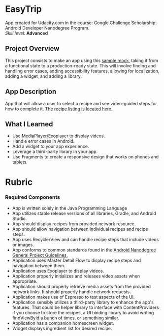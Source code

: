 # EasyTrip

<p>App created for Udacity.com in the course: Google Challenge Scholarship: Android Developer Nanodegree Program.
<br>
<i>Skill level:</i> <b>Advanced</b>

## Project Overview
This project consists to make an app using this [sample mock](https://d17h27t6h515a5.cloudfront.net/topher/2017/March/58dee986_bakingapp-mocks/bakingapp-mocks.pdf), taking it from a functional state to a production-ready state. 
This will involve finding and handling error cases, adding accessibility features, allowing for localization, adding a widget, and adding a library.

## App Description
App that will allow a user to select a recipe and see video-guided steps for how to complete it.
[The recipe listing is located here.](https://d17h27t6h515a5.cloudfront.net/topher/2017/May/59121517_baking/baking.json)



## What I Learned

* Use MediaPlayer/Exoplayer to display videos.
* Handle error cases in Android.
* Add a widget to your app experience.
* Leverage a third-party library in your app.
* Use Fragments to create a responsive design that works on phones and tablets.



# Rubric

### Required Components

* App is written solely in the Java Programming Language
* App utilizes stable release versions of all libraries, Gradle, and Android Studio.
* App should display recipes from provided network resource. 
* App should allow navigation between individual recipes and recipe steps.
* App uses RecyclerView and can handle recipe steps that include videos or images.
* App conforms to common standards found in the [Android Nanodegree General Project Guidelines.](http://udacity.github.io/android-nanodegree-guidelines/core.html) 
* Application uses Master Detail Flow to display recipe steps and navigation between them.
* Application uses Exoplayer to display videos.
* Application properly initializes and releases video assets when appropriate.
* Application should properly retrieve media assets from the provided network links. It should properly handle network requests.
* Application makes use of Espresso to test aspects of the UI.
* Application sensibly utilizes a third-party library to enhance the app's features. That could be helper library to interface with ContentProviders if you choose to store the recipes, a UI binding library to avoid writing findViewById a bunch of times, or something similar.
* Application has a companion homescreen widget.
* Widget displays ingredient list for desired recipe.

